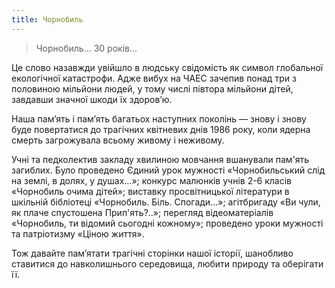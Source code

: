 ```yaml
---
title: Чорнобиль
---
```


> Чорнобиль…
> 30 років...

Це слово назавжди увійшло в людську свідомість як символ глобальної екологічної катастрофи. Адже вибух на ЧАЕС зачепив понад три з половиною мільйони людей, у тому числі півтора мільйони дітей, завдавши значної шкоди їх здоров’ю.

Наша пам’ять і пам’ять багатьох наступних поколінь — знову і знову буде повертатися до трагічних квітневих днів 1986 року, коли ядерна смерть загрожувала всьому живому і неживому.

Учні та педколектив закладу хвилиною мовчання вшанували пам'ять загиблих. Було проведено Єдиний урок мужності «Чорнобильський слід на землі, в долях, у душах…»; конкурс малюнків учнів 2-6 класів «Чорнобиль очима дітей»; виставку просвітницької літератури в шкільній бібліотеці «Чорнобиль. Біль. Спогади…»; агітбригаду «Ви чули, як плаче спустошена Прип'ять?..»; перегляд відеоматеріалів «Чорнобиль, ти відомий сьогодні кожному»; проведено уроки мужності та патріотизму «Ціною життя».

Тож давайте пам’ятати трагічні сторінки нашої історії, шанобливо ставитися до навколишнього середовища, любити природу та оберігати її.

<slideshow id="72157665288166873"></slideshow>

